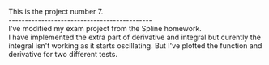 This is the project number 7. </br>
-------------------------------------------- </br>
I've modified my exam project from the Spline homework. </br>
I have implemented the extra part of derivative and integral but curently the integral isn't working as it starts oscillating. But I've plotted the function and derivative for two different tests.
